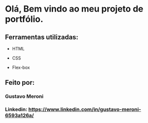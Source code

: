 

# Olá, Bem vindo ao meu projeto de portfólio.

## Ferramentas utilizadas:

* HTML

* CSS

* Flex-box

## Feito por:

### Gustavo Meroni

### Linkedin: https://www.linkedin.com/in/gustavo-meroni-6593a126a/
